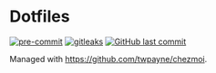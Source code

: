# Dotfiles

[![pre-commit](https://img.shields.io/badge/pre--commit-enabled-brightgreen?logo=pre-commit&logoColor=white&style=for-the-badge)](https://github.com/pre-commit/pre-commit)
[![gitleaks](https://img.shields.io/badge/gitleaks-enabled-brightgreen?style=for-the-badge)](https://github.com/zricethezav/gitleaks)
[![GitHub last commit](https://img.shields.io/github/last-commit/hbokh/dotfiles?style=for-the-badge)](https://github.com/hbokh/dotfiles)

Managed with <https://github.com/twpayne/chezmoi>.

